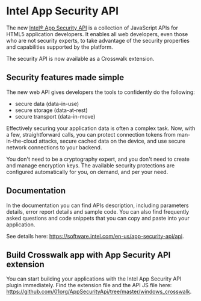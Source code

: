 # Intel App Security API

The new [Intel® App Security API](https://software.intel.com/en-us/app-security-api/api) is a collection of JavaScript APIs for HTML5 application developers. It enables all web developers, even those who are not security experts, to take advantage of the security properties and capabilities supported by the platform.

The security API is now available as a Crosswalk extension.
 
## Security features made simple
The new web API gives developers the tools to confidently do the following:

* secure data (data-in-use)
* secure storage (data-at-rest)
* secure transport (data-in-move)

Effectively securing your application data is often a complex task.  Now, with a few, straightforward calls, you can protect connection tokens from man-in-the-cloud attacks, secure cached data on the device, and use secure network connections to your backend.

You don't need to be a cryptography expert, and you don't need to create and manage encryption keys. The available security protections are configured automatically for you, on demand, and per your need.
 
## Documentation
In the documentation you can find APIs description, including parameters details, error report details and sample code.  You can also find frequently asked questions and code snippets that you can copy and paste into your application.

See details here: https://software.intel.com/en-us/app-security-api/api.
 
## Build Crosswalk app with App Security API extension
You can start building your applications with the Intel App Security API plugin immediately.  Find the extension file and the API JS file here: https://github.com/01org/AppSecurityApi/tree/master/windows_crosswalk.

